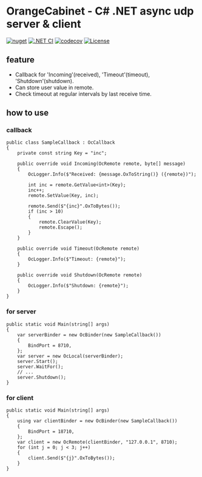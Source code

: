 # OrangeCabinet - C# .NET async udp server & client

[![nuget](https://badgen.net/nuget/v/OrangeCabinet/latest)](https://www.nuget.org/packages/OrangeCabinet/)
[![.NET CI](https://github.com/shigenobu/OrangeCabinet/actions/workflows/ci.yaml/badge.svg?branch=develop)](https://github.com/shigenobu/OrangeCabinet/actions/workflows/ci.yaml)
[![codecov](https://codecov.io/gh/shigenobu/OrangeCabinet/branch/develop/graph/badge.svg?token=RNH9EOC8JF)](https://codecov.io/gh/shigenobu/OrangeCabinet)
[![License](https://img.shields.io/badge/License-Apache%202.0-blue.svg)](https://opensource.org/licenses/Apache-2.0)

## feature

* Callback for 'Incoming'(received), 'Timeout'(timeout), 'Shutdown'(shutdown).
* Can store user value in remote.
* Check timeout at regular intervals by last receive time.

## how to use

### callback

    public class SampleCallback : OcCallback
    {
        private const string Key = "inc";
        
        public override void Incoming(OcRemote remote, byte[] message)
        {
            OcLogger.Info($"Received: {message.OxToString()} ({remote})");
            
            int inc = remote.GetValue<int>(Key);
            inc++;
            remote.SetValue(Key, inc);
            
            remote.Send($"{inc}".OxToBytes());
            if (inc > 10)
            {
                remote.ClearValue(Key);
                remote.Escape();
            }
        }

        public override void Timeout(OcRemote remote)
        {
            OcLogger.Info($"Timeout: {remote}");
        }

        public override void Shutdown(OcRemote remote)
        {
            OcLogger.Info($"Shutdown: {remote}");
        }
    }

### for server

    public static void Main(string[] args)
    {
        var serverBinder = new OcBinder(new SampleCallback())
        {
            BindPort = 8710,
        };
        var server = new OcLocal(serverBinder);
        server.Start();
        server.WaitFor();
        // ...
        server.Shutdown();
    }

### for client

    public static void Main(string[] args)
    {
        using var clientBinder = new OcBinder(new SampleCallback())
        {
            BindPort = 18710,
        };
        var client = new OcRemote(clientBinder, "127.0.0.1", 8710);
        for (int j = 0; j < 3; j++)
        {
            client.Send($"{j}".OxToBytes());
        }
    }
